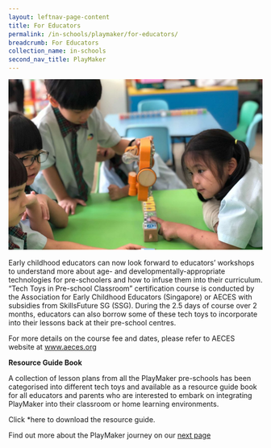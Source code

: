 ```yaml
---
layout: leftnav-page-content
title: For Educators
permalink: /in-schools/playmaker/for-educators/
breadcrumb: For Educators
collection_name: in-schools
second_nav_title: PlayMaker
---
```


![certification course image](/images/in-schools/playmaker/certification-course/playmaker-certification-course.jpg)

Early childhood educators can now look forward to educators’ workshops to understand more about age- and developmentally-appropriate technologies for pre-schoolers and how to infuse them into their curriculum. “Tech Toys in Pre-school Classroom” certification course is conducted by the Association for Early Childhood Educators (Singapore) or AECES with subsidies from SkillsFuture SG (SSG). During the 2.5 days of course over 2 months, educators can also borrow some of these tech toys to incorporate into their lessons back at their pre-school centres. 

For more details on the course fee and dates, please refer to AECES website at <a href="www.aeces.org" target="_blank">www.aeces.org</a>

**Resource Guide Book**

A collection of lesson plans from all the PlayMaker pre-schools has been categorised into different tech toys and available as a resource guide book for all educators and parents who are interested to embark on integrating PlayMaker into their classroom or home learning environments. 

Click *here to download the resource guide.

Find out more about the PlayMaker journey on our [next page](/in-schools/playmaker/our-journey/)
